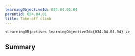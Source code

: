 ```yaml
---
learningObjectiveId: 034.04.01.04
parentId: 034.04.01
title: Take-off climb
---
```


```tsx eval
<LearningOBjectives learningObjectiveId={034.04.01.04} />
```

## Summary
